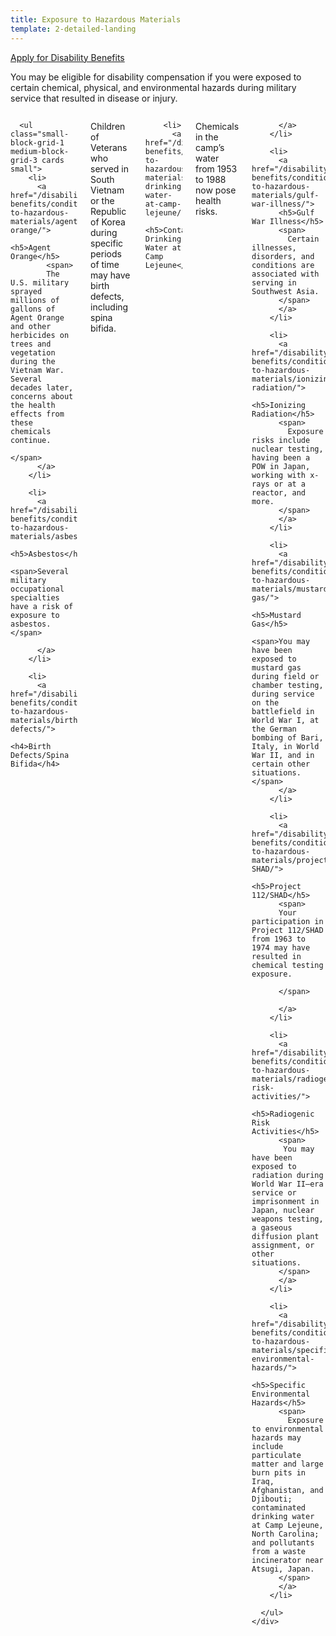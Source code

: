 ```yaml
---
title: Exposure to Hazardous Materials
template: 2-detailed-landing
---
```


<div class="main" role="main" markdown="0">

<div class="action-bar">
  <div class="row">
    <div class="small-12 columns">
      <a class="usa-button-primary" href="/disability-benefits/apply-for-benefits/">Apply for Disability Benefits</a>
    </div>
  </div>
</div>

<div class="section one" markdown="0">
<div class="primary" markdown="0">
<div class="row" markdown="0">
<div class="small-12 columns" markdown="1">

You may be eligible for disability compensation if you were exposed to certain chemical, physical, and environmental hazards during military service that resulted in disease or injury.

</div>
</div>
</div>

<div class="navigation">
  <div class="row">
    <div class="small-12 columns">

      <ul class="small-block-grid-1 medium-block-grid-3 cards small">
        <li>
          <a href="/disability-benefits/conditions/exposure-to-hazardous-materials/agent-orange/">
            <h5>Agent Orange</h5>
            <span>
            The U.S. military sprayed millions of gallons of Agent Orange and other herbicides on trees and vegetation during the Vietnam War. Several decades later, concerns about the health effects from these chemicals continue.
            </span>
          </a>
        </li>

        <li>
          <a href="/disability-benefits/conditions/exposure-to-hazardous-materials/asbestos/">
          <h5>Asbestos</h5>
          <span>Several military occupational specialties have a risk of exposure to asbestos.</span>

          </a>
        </li>

        <li>
          <a href="/disability-benefits/conditions/exposure-to-hazardous-materials/birth-defects/">
          <h4>Birth Defects/Spina Bifida</h4>
<span>Children of Veterans who served in South Vietnam or the Republic of Korea during specific periods of time may have birth defects, including spina bifida.</span>
          </a>
        </li>

        <li>
          <a href="/disability-benefits/conditions/exposure-to-hazardous-materials/contaminated-drinking-water-at-camp-lejeune/">
          <h5>Contaminated Drinking Water at Camp Lejeune</h5>
 <span>Chemicals in the camp’s water from 1953 to 1988 now pose health risks.</span>

          </a>
        </li>

        <li>
          <a href="/disability-benefits/conditions/exposure-to-hazardous-materials/gulf-war-illness/">
          <h5>Gulf War Illness</h5>
          <span>
            Certain illnesses, disorders, and conditions are associated with serving in Southwest Asia.
          </span>
          </a>
        </li>

        <li>
          <a href="/disability-benefits/conditions/exposure-to-hazardous-materials/ionizing-radiation/">
          <h5>Ionizing Radiation</h5>
          <span>
            Exposure risks include nuclear testing, having been a POW in Japan, working with x-rays or at a reactor, and more.
          </span>
          </a>
        </li>

        <li>
          <a href="/disability-benefits/conditions/exposure-to-hazardous-materials/mustard-gas/">
            <h5>Mustard Gas</h5>
            <span>You may have been exposed to mustard gas during field or chamber testing, during service on the battlefield in World War I, at the German bombing of Bari, Italy, in World War II, and in certain other situations.</span>
          </a>
        </li>

        <li>
          <a href="/disability-benefits/conditions/exposure-to-hazardous-materials/project112-SHAD/">
          <h5>Project 112/SHAD</h5>
          <span>
          Your participation in Project 112/SHAD from 1963 to 1974 may have resulted in chemical testing exposure. 

          </span>

          </a>
        </li>

        <li>
          <a href="/disability-benefits/conditions/exposure-to-hazardous-materials/radiogenic-risk-activities/">
          <h5>Radiogenic Risk Activities</h5>
          <span>
           You may have been exposed to radiation during World War II–era service or imprisonment in Japan, nuclear weapons testing, a gaseous diffusion plant assignment, or other situations.
          </span>
          </a>
        </li>

        <li>
          <a href="/disability-benefits/conditions/exposure-to-hazardous-materials/specific-environmental-hazards/">
          <h5>Specific Environmental Hazards</h5>
          <span>
            Exposure to environmental hazards may include particulate matter and large burn pits in Iraq, Afghanistan, and Djibouti; contaminated drinking water at Camp Lejeune, North Carolina; and pollutants from a waste incinerator near Atsugi, Japan.
          </span>
          </a>
        </li>

      </ul>
    </div>
  </div>
</div>

</div>

</div>
